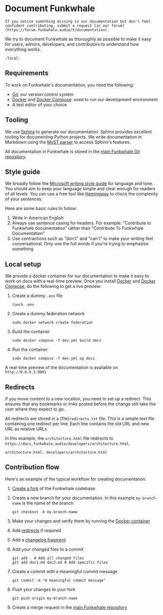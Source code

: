 # Document Funkwhale

```{tip}
If you notice something missing in our documentation but don't feel confident contributing, submit a request [in our forum](https://forum.funkwhale.audio/t/documentation).
```

We try to document Funkwhale as thoroughly as possible to make it easy for users, admins, developers, and contributors to understand how everything works.

```{contents}
:local:
```

## Requirements

To work on Funkwhale's documentation, you need the following:

- [Git](https://git-scm.com): our version control system
- [Docker](https://docs.docker.com/engine/install/) and [Docker Compose](https://docs.docker.com/compose/install/): used to run our development environment
- A text editor of your choice

## Tooling

We use [Sphinx](https://www.sphinx-doc.org/) to generate our documentation. Sphinx provides excellent tooling for documenting Python projects. We write documentation in Markdown using the [MyST parser](https://myst-parser.readthedocs.io/en/latest/) to access Sphinx's features.

All documentation in Funkwhale is stored in the [main Funkwhale Git repository](https://dev.funkwhale.audio/funkwhale/funkwhale/-/tree/develop/docs).

## Style guide

We broadly follow the [Microsoft writing style guide](https://learn.microsoft.com/en-us/style-guide/welcome/) for language and tone. You should aim to keep your language simple and clear enough for readers of all levels. You can use a free tool like [Hemingway](https://hemingwayapp.com) to check the complexity of your sentences.

Here are some basic rules to follow:

1. Write in American English
2. Always use sentence casing for headers. For example: "Contribute to Funkwhale documentation" rather than "Contribute To Funkwhale Documentation"
3. Use contractions such as "don't" and "can't" to make your writing feel conversational. Only use the full words if you're trying to emphasize something

## Local setup

We provide a docker container for our documentation to make it easy to work on docs with a real-time preview. Once you install [Docker](https://docs.docker.com/engine/install/) and [Docker Compose](https://docs.docker.com/compose/install/), do the following to get a live preview:

1. Create a dummy `.env` file

   ```{code-block} sh
   touch .env
   ```

2. Create a dummy federation network

   ```{code-block} sh
   sudo docker network create federation
   ```

3. Build the container

   ```{code-block} sh
   sudo docker compose -f dev.yml build docs
   ```

4. Run the container

   ```{code-block} sh
   sudo docker compose -f dev.yml up docs
   ```

A real-time preview of the documentation is available on `http://0.0.0.1:8001`

## Redirects

If you move content to a new location, you need to set up a redirect. This ensures that any bookmarks or links posted before the change still take the user where they expect to go.

All redirects are stored in a {file}`redirects.txt` file. This is a simple text file containing one redirect per line. Each line contains the old URL and new URL as relative URLs.

In this example, the `architecture.html` file redirects to `https://docs.funkwhale.audio/developers/architecture.html`.

```{code-block} text
architecture.html, developers/architecture.html
```

## Contribution flow

Here's an example of the typical workflow for creating documentation:

1. [Create a fork](https://docs.gitlab.com/ee/user/project/repository/forking_workflow.html) of the Funkwhale codebase
2. Create a new branch for your documentation. In this example `my-branch-name` is the name of the branch

   ```{code-block} sh
   git checkout -b my-branch-name
   ```

3. Make your changes and verify them by running the [Docker container](#local-setup)
4. Add [redirects](#redirects) if required
5. Add a [changelog fragment](../developer/workflows/changelog.md)
6. Add your changed files to a commit

   ```{code-block} sh
   git add . # Add all changed files
   git add doc1.md doc2.md # Add specific files
   ```

7. Create a commit with a meaningful commit message

   ```{code-block} sh
   git commit -m "A meaningful commit message"
   ```

8. Push your changes to your fork

   ```{code-block} sh
   git push origin my-branch-name
   ```

9. Create a merge request in the [main Funkwhale repository](https://dev.funkwhale.audio/funkwhale/funkwhale)
